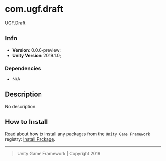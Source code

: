 # com.ugf.draft

UGF.Draft

## Info

- **Version**: 0.0.0-preview;
- **Unity Version**: 2019.1.0;

### Dependencies

- N/A

## Description

No description.

## How to Install

Read about how to install any packages from the `Unity Game Framework` registry: [Install Package][1].

---
> Unity Game Framework | Copyright 2019

[1]: https://github.com/unity-game-framework/ugf-documentation/wiki/Install-Package
